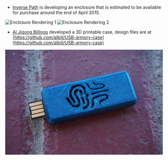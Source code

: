 * [Inverse Path](http://inversepath.com) is developing an enclosure that is estimated to be available for purchase around the end of April 2015.

![Enclosure Rendering 1](http://dev.inversepath.com/usbarmory/case_render_1.jpg)
![Enclosure Rendering 2](http://dev.inversepath.com/usbarmory/case_render_2.jpg)

* [Al Jigong Billings](http://makehacklearn.org/) developed a 3D printable case, design files are at [https://github.com/albill/USB-armory-case](https://github.com/albill/USB-armory-case)

![AJB case](https://raw.githubusercontent.com/albill/USB-armory-case/master/usbarmory.jpg)